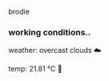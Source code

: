 brodie

<!--weather_start-->
### working conditions..

weather: overcast clouds ☁️

temp: 21.81 °C 🥶

<!--weather_end-->
